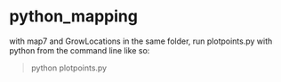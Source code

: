 # python_mapping

with map7 and GrowLocations in the same folder,
run plotpoints.py with python from the command line like so:

>python plotpoints.py
